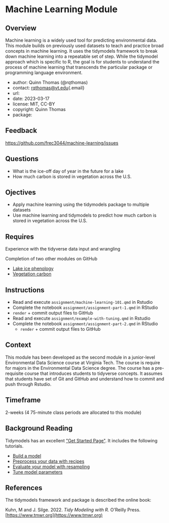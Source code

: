 # Machine Learning Module

## Overview

Machine learning is a widely used tool for predicting environmental data. This module builds on previously used datasets to teach and practice broad concepts in machine learning.  It uses the tidymodels framework to break down machine learning into a repeatable set of step.  While the tidymodel approach which is specific to R, the goal is for students to understand the process of machine learning that transcends the particular package or programming language environment.

-   author: Quinn Thomas (@rqthomas)
-   contact: [rqthomas\@vt.edu](mailto:rqthomas@vt.edu){.email}
-   url:
-   date: 2023-03-17
-   license: MIT, CC-BY
-   copyright: Quinn Thomas
-   package:

## Feedback

<https://github.com/frec3044/machine-learning/issues>

## Questions

- What is the ice-off day of year in the future for a lake
- How much carbon is stored in vegetation across the U.S.

## Ojectives

- Apply machine learning using the tidymodels package to multiple datasets
- Use machine learning and tidymodels to predict how much carbon is stored in vegetation across the U.S.

## Requires

Experience with the tidyverse data input and wrangling

Completion of two other modules on GitHub

 - [Lake ice phenology](https://github.com/frec3044/lake-ice)
 - [Vegetation carbon](https://github.com/frec3044/land-carbon)

## Instructions

  - Read and execute `assignment/machine-learning-101.qmd` in Rstudio
  - Complete the notebook `assignment/assignment-part-1.qmd` in RStudio
  - `render` + commit output files to GitHub
  - Read and execute `assignment/example-with-tuning.qmd` in Rstudio
 - Complete the notebook `assignment/assignment-part-2.qmd` in RStudio
   - `render` + commit output files to GitHub
 
## Context

This module has been developed as the second module in a junior-level Environmental Data Science course at Virginia Tech.  The course is require for majors in the Environmental Data Science degree.  The course has a pre-requisite course that introduces students to tidyverse concepts.  It assumes that students have set of Git and GitHub and understand how to commit and push through Rstudio.

## Timeframe

2-weeks (4 75-minute class periods are allocated to this module)

## Background Reading

Tidymodels has an excellent ["Get Started Page"](https://www.tidymodels.org/start/). It includes the following tutorials. 

  - [Build a model](https://www.tidymodels.org/start/models/)
  - [Preprocess your data with recipes](https://www.tidymodels.org/start/recipes/)
  - [Evaluate your model with resampling](https://www.tidymodels.org/start/resampling/)
  - [Tune model parameters](https://www.tidymodels.org/start/tuning/)

## References

The tidymodels framework and package is described the online book:

Kuhn, M and J. Silge. 2022. *Tidy Modeling with R.* O'Reilly Press. [https://www.tmwr.org](https://www.tmwr.org)

